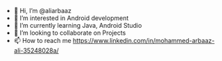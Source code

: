 - 👋 Hi, I’m @aliarbaaz
- 👀 I’m interested in Android development
- 🌱 I’m currently learning Java, Android Studio
- 💞️ I’m looking to collaborate on Projects
- 📫 How to reach me https://www.linkedin.com/in/mohammed-arbaaz-ali-35248028a/

<!---
aliarbaaz/aliarbaaz is a ✨ special ✨ repository because its `README.md` (this file) appears on your GitHub profile.
You can click the Preview link to take a look at your changes.
--->
